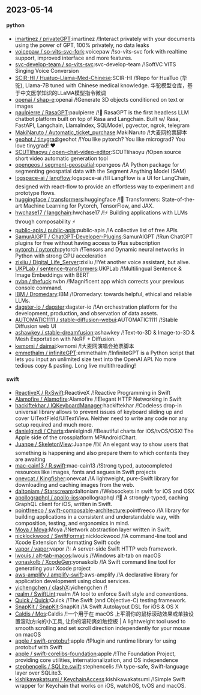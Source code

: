 ## 2023-05-14

#### python
* [imartinez / privateGPT](https://github.com/imartinez/privateGPT):imartinez /!Interact privately with your documents using the power of GPT, 100% privately, no data leaks
* [voicepaw / so-vits-svc-fork](https://github.com/voicepaw/so-vits-svc-fork):voicepaw /!so-vits-svc fork with realtime support, improved interface and more features.
* [svc-develop-team / so-vits-svc](https://github.com/svc-develop-team/so-vits-svc):svc-develop-team /!SoftVC VITS Singing Voice Conversion
* [SCIR-HI / Huatuo-Llama-Med-Chinese](https://github.com/SCIR-HI/Huatuo-Llama-Med-Chinese):SCIR-HI /!Repo for HuaTuo (华驼), Llama-7B tuned with Chinese medical knowledge. 华驼模型仓库，基于中文医学知识的LLaMA模型指令微调
* [openai / shap-e](https://github.com/openai/shap-e):openai /!Generate 3D objects conditioned on text or images
* [paulpierre / RasaGPT](https://github.com/paulpierre/RasaGPT):paulpierre /!💬
RasaGPT is the first headless LLM chatbot platform built on top of Rasa and Langchain. Built w/ Rasa, FastAPI, Langchain, LlamaIndex, SQLModel, pgvector, ngrok, telegram
* [MakiNaruto / Automatic_ticket_purchase](https://github.com/MakiNaruto/Automatic_ticket_purchase):MakiNaruto /!大麦网抢票脚本
* [geohot / tinygrad](https://github.com/geohot/tinygrad):geohot /!You like pytorch? You like micrograd? You love tinygrad!
❤️
* [SCUTlihaoyu / open-chat-video-editor](https://github.com/SCUTlihaoyu/open-chat-video-editor):SCUTlihaoyu /!Open source short video automatic generation tool
* [opengeos / segment-geospatial](https://github.com/opengeos/segment-geospatial):opengeos /!A Python package for segmenting geospatial data with the Segment Anything Model (SAM)
* [logspace-ai / langflow](https://github.com/logspace-ai/langflow):logspace-ai /!⛓️
LangFlow is a UI for LangChain, designed with react-flow to provide an effortless way to experiment and prototype flows.
* [huggingface / transformers](https://github.com/huggingface/transformers):huggingface /!🤗
Transformers: State-of-the-art Machine Learning for Pytorch, TensorFlow, and JAX.
* [hwchase17 / langchain](https://github.com/hwchase17/langchain):hwchase17 /!⚡
Building applications with LLMs through composability
⚡
* [public-apis / public-apis](https://github.com/public-apis/public-apis):public-apis /!A collective list of free APIs
* [SamurAIGPT / ChatGPT-Developer-Plugins](https://github.com/SamurAIGPT/ChatGPT-Developer-Plugins):SamurAIGPT /!Run ChatGPT plugins for free without having access to Plus subscription
* [pytorch / pytorch](https://github.com/pytorch/pytorch):pytorch /!Tensors and Dynamic neural networks in Python with strong GPU acceleration
* [zixiiu / Digital_Life_Server](https://github.com/zixiiu/Digital_Life_Server):zixiiu /!Yet another voice assistant, but alive.
* [UKPLab / sentence-transformers](https://github.com/UKPLab/sentence-transformers):UKPLab /!Multilingual Sentence & Image Embeddings with BERT
* [nvbn / thefuck](https://github.com/nvbn/thefuck):nvbn /!Magnificent app which corrects your previous console command.
* [IBM / Dromedary](https://github.com/IBM/Dromedary):IBM /!Dromedary: towards helpful, ethical and reliable LLMs.
* [dagster-io / dagster](https://github.com/dagster-io/dagster):dagster-io /!An orchestration platform for the development, production, and observation of data assets.
* [AUTOMATIC1111 / stable-diffusion-webui](https://github.com/AUTOMATIC1111/stable-diffusion-webui):AUTOMATIC1111 /!Stable Diffusion web UI
* [ashawkey / stable-dreamfusion](https://github.com/ashawkey/stable-dreamfusion):ashawkey /!Text-to-3D & Image-to-3D & Mesh Exportation with NeRF + Diffusion.
* [kemomi / daimai](https://github.com/kemomi/daimai):kemomi /!大麦网演唱会抢票脚本
* [emmethalm / infiniteGPT](https://github.com/emmethalm/infiniteGPT):emmethalm /!InfiniteGPT is a Python script that lets you input an unlimited size text into the OpenAI API. No more tedious copy & pasting. Long live multithreading!

#### swift
* [ReactiveX / RxSwift](https://github.com/ReactiveX/RxSwift):ReactiveX /!Reactive Programming in Swift
* [Alamofire / Alamofire](https://github.com/Alamofire/Alamofire):Alamofire /!Elegant HTTP Networking in Swift
* [hackiftekhar / IQKeyboardManager](https://github.com/hackiftekhar/IQKeyboardManager):hackiftekhar /!Codeless drop-in universal library allows to prevent issues of keyboard sliding up and cover UITextField/UITextView. Neither need to write any code nor any setup required and much more.
* [danielgindi / Charts](https://github.com/danielgindi/Charts):danielgindi /!Beautiful charts for iOS/tvOS/OSX! The Apple side of the crossplatform MPAndroidChart.
* [Juanpe / SkeletonView](https://github.com/Juanpe/SkeletonView):Juanpe /!☠️
An elegant way to show users that something is happening and also prepare them to which contents they are awaiting
* [mac-cain13 / R.swift](https://github.com/mac-cain13/R.swift):mac-cain13 /!Strong typed, autocompleted resources like images, fonts and segues in Swift projects
* [onevcat / Kingfisher](https://github.com/onevcat/Kingfisher):onevcat /!A lightweight, pure-Swift library for downloading and caching images from the web.
* [daltoniam / Starscream](https://github.com/daltoniam/Starscream):daltoniam /!Websockets in swift for iOS and OSX
* [apollographql / apollo-ios](https://github.com/apollographql/apollo-ios):apollographql /!📱
A strongly-typed, caching GraphQL client for iOS, written in Swift.
* [pointfreeco / swift-composable-architecture](https://github.com/pointfreeco/swift-composable-architecture):pointfreeco /!A library for building applications in a consistent and understandable way, with composition, testing, and ergonomics in mind.
* [Moya / Moya](https://github.com/Moya/Moya):Moya /!Network abstraction layer written in Swift.
* [nicklockwood / SwiftFormat](https://github.com/nicklockwood/SwiftFormat):nicklockwood /!A command-line tool and Xcode Extension for formatting Swift code
* [vapor / vapor](https://github.com/vapor/vapor):vapor /!💧
A server-side Swift HTTP web framework.
* [lwouis / alt-tab-macos](https://github.com/lwouis/alt-tab-macos):lwouis /!Windows alt-tab on macOS
* [yonaskolb / XcodeGen](https://github.com/yonaskolb/XcodeGen):yonaskolb /!A Swift command line tool for generating your Xcode project
* [aws-amplify / amplify-swift](https://github.com/aws-amplify/amplify-swift):aws-amplify /!A declarative library for application development using cloud services.
* [yichengchen / clashX](https://github.com/yichengchen/clashX):yichengchen /!
* [realm / SwiftLint](https://github.com/realm/SwiftLint):realm /!A tool to enforce Swift style and conventions.
* [Quick / Quick](https://github.com/Quick/Quick):Quick /!The Swift (and Objective-C) testing framework.
* [SnapKit / SnapKit](https://github.com/SnapKit/SnapKit):SnapKit /!A Swift Autolayout DSL for iOS & OS X
* [Caldis / Mos](https://github.com/Caldis/Mos):Caldis /!一个用于在 macOS 上平滑你的鼠标滚动效果或单独设置滚动方向的小工具, 让你的滚轮爽如触控板 | A lightweight tool used to smooth scrolling and set scroll direction independently for your mouse on macOS
* [apple / swift-protobuf](https://github.com/apple/swift-protobuf):apple /!Plugin and runtime library for using protobuf with Swift
* [apple / swift-corelibs-foundation](https://github.com/apple/swift-corelibs-foundation):apple /!The Foundation Project, providing core utilities, internationalization, and OS independence
* [stephencelis / SQLite.swift](https://github.com/stephencelis/SQLite.swift):stephencelis /!A type-safe, Swift-language layer over SQLite3.
* [kishikawakatsumi / KeychainAccess](https://github.com/kishikawakatsumi/KeychainAccess):kishikawakatsumi /!Simple Swift wrapper for Keychain that works on iOS, watchOS, tvOS and macOS.
